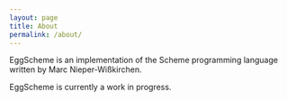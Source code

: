 ```yaml
---
layout: page
title: About
permalink: /about/
---
```


EggScheme is an implementation of the Scheme programming language written by Marc Nieper-Wißkirchen.

EggScheme is currently a work in progress.
